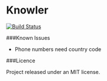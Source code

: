 Knowler
=======

[![Build Status](https://travis-ci.org/modsognir/knowler.png)](https://travis-ci.org/modsognir/knowler)

###Known Issues

* Phone numbers need country code

###Licence

Project released under an MIT license.
